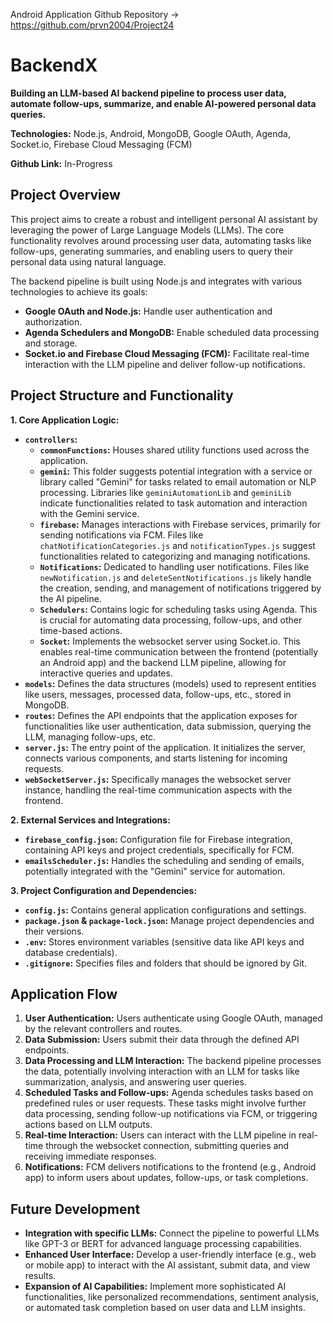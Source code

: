 Android Application Github Repository -> https://github.com/prvn2004/Project24

# BackendX

**Building an LLM-based AI backend pipeline to process user data, automate follow-ups, summarize, and enable AI-powered personal data queries.**

**Technologies:** Node.js, Android, MongoDB, Google OAuth, Agenda, Socket.io, Firebase Cloud Messaging (FCM)

**Github Link:** In-Progress 

## Project Overview

This project aims to create a robust and intelligent personal AI assistant by leveraging the power of Large Language Models (LLMs). The core functionality revolves around processing user data, automating tasks like follow-ups, generating summaries, and enabling users to query their personal data using natural language.

The backend pipeline is built using Node.js and integrates with various technologies to achieve its goals:

* **Google OAuth and Node.js:** Handle user authentication and authorization.
* **Agenda Schedulers and MongoDB:** Enable scheduled data processing and storage.
* **Socket.io and Firebase Cloud Messaging (FCM):** Facilitate real-time interaction with the LLM pipeline and deliver follow-up notifications.

## Project Structure and Functionality

**1. Core Application Logic:**

* **`controllers`:** 
    * **`commonFunctions`:** Houses shared utility functions used across the application.
    * **`gemini`:** This folder suggests potential integration with a service or library called "Gemini" for tasks related to email automation or NLP processing. Libraries like `geminiAutomationLib` and `geminiLib` indicate functionalities related to task automation and interaction with the Gemini service.
    * **`firebase`:** Manages interactions with Firebase services, primarily for sending notifications via FCM. Files like `chatNotificationCategories.js` and `notificationTypes.js` suggest functionalities related to categorizing and managing notifications.
    * **`Notifications`:** Dedicated to handling user notifications. Files like `newNotification.js` and `deleteSentNotifications.js` likely handle the creation, sending, and management of notifications triggered by the AI pipeline.
    * **`Schedulers`:** Contains logic for scheduling tasks using Agenda. This is crucial for automating data processing, follow-ups, and other time-based actions.
    * **`Socket`:** Implements the websocket server using Socket.io. This enables real-time communication between the frontend (potentially an Android app) and the backend LLM pipeline, allowing for interactive queries and updates. 
* **`models`:** Defines the data structures (models) used to represent entities like users, messages, processed data, follow-ups, etc., stored in MongoDB. 
* **`routes`:** Defines the API endpoints that the application exposes for functionalities like user authentication, data submission, querying the LLM, managing follow-ups, etc.
* **`server.js`:** The entry point of the application. It initializes the server, connects various components, and starts listening for incoming requests.
* **`webSocketServer.js`:**  Specifically manages the websocket server instance, handling the real-time communication aspects with the frontend.

**2. External Services and Integrations:**

* **`firebase_config.json`:**  Configuration file for Firebase integration, containing API keys and project credentials, specifically for FCM.
* **`emailsScheduler.js`:**  Handles the scheduling and sending of emails, potentially integrated with the "Gemini" service for automation.

**3. Project Configuration and Dependencies:**

* **`config.js`:** Contains general application configurations and settings.
* **`package.json` & `package-lock.json`:**  Manage project dependencies and their versions.
* **`.env`:** Stores environment variables (sensitive data like API keys and database credentials).
* **`.gitignore`:** Specifies files and folders that should be ignored by Git.


## Application Flow

1. **User Authentication:** Users authenticate using Google OAuth, managed by the relevant controllers and routes.
2. **Data Submission:** Users submit their data through the defined API endpoints.
3. **Data Processing and LLM Interaction:** The backend pipeline processes the data, potentially involving interaction with an LLM for tasks like summarization, analysis, and answering user queries.
4. **Scheduled Tasks and Follow-ups:** Agenda schedules tasks based on predefined rules or user requests. These tasks might involve further data processing, sending follow-up notifications via FCM, or triggering actions based on LLM outputs.
5. **Real-time Interaction:** Users can interact with the LLM pipeline in real-time through the websocket connection, submitting queries and receiving immediate responses.
6. **Notifications:** FCM delivers notifications to the frontend (e.g., Android app) to inform users about updates, follow-ups, or task completions.

## Future Development

* **Integration with specific LLMs:** Connect the pipeline to powerful LLMs like GPT-3 or BERT for advanced language processing capabilities.
* **Enhanced User Interface:** Develop a user-friendly interface (e.g., web or mobile app) to interact with the AI assistant, submit data, and view results.
* **Expansion of AI Capabilities:**  Implement more sophisticated AI functionalities, like personalized recommendations, sentiment analysis, or automated task completion based on user data and LLM insights.
